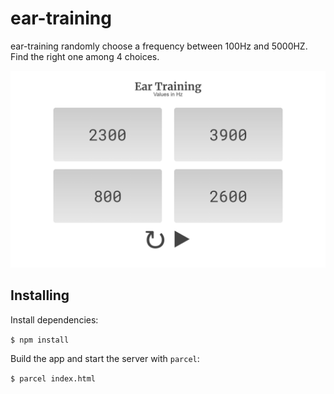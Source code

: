 # ear-training

ear-training randomly choose a frequency between 100Hz and 5000HZ. Find the right one among 4 choices.

![screenshot](assets/screenshot.png)

## Installing

Install dependencies:

```$ npm install```

Build the app and start the server with `parcel`:

`$ parcel index.html`
